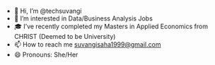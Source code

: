 - 👋 Hi, I’m @techsuvangi
- 👀 I’m interested in Data/Business Analysis Jobs
- 🎓 I’ve recently completed my Masters in Applied Economics from CHRIST (Deemed to be University)
- 📫 How to reach me suvangisaha1999@gmail.com
- 😄 Pronouns: She/Her

<!---
techsuvangi/techsuvangi is a ✨ special ✨ repository because its `README.md` (this file) appears on your GitHub profile.
You can click the Preview link to take a look at your changes.
--->
